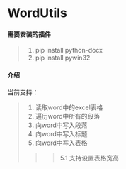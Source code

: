 # WordUtils

#### 需要安装的插件

> 1.  pip install python-docx
> 2.  pip install pywin32

#### 介绍
当前支持：

> 1.  读取word中的excel表格
> 2.  遍历word中所有的段落
> 3.  向word中写入段落
> 4.  向word中写入标题
> 5.  向word中写入表格
> >  > 5.1   支持设置表格宽高
